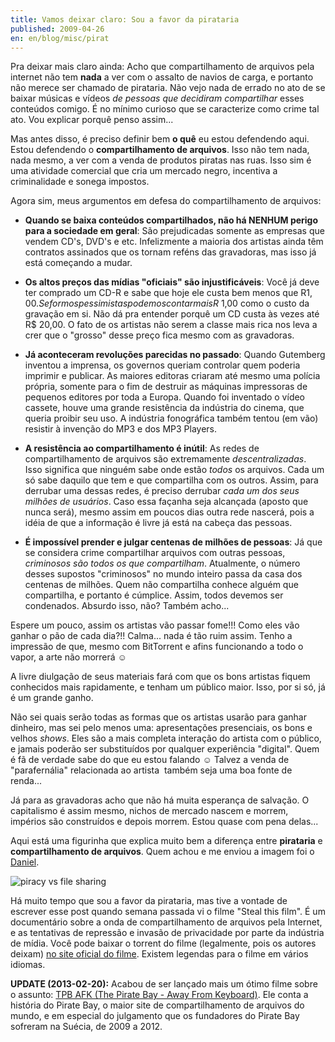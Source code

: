 ```yaml
---
title: Vamos deixar claro: Sou a favor da pirataria
published: 2009-04-26
en: en/blog/misc/pirat
---
```


Pra deixar mais claro ainda: Acho que compartilhamento de arquivos pela internet não tem **nada** a ver com o assalto de navios de carga,
e portanto não merece ser chamado de pirataria.
Não vejo nada de errado no ato de se baixar músicas e vídeos _de pessoas que decidiram compartilhar_ esses conteúdos comigo.
É no mínimo curioso que se caracterize como crime tal ato. Vou explicar porquê penso assim...

<!--more-->

Mas antes disso, é preciso definir bem **o quê** eu estou defendendo aqui.
Estou defendendo o **compartilhamento de arquivos**. Isso não tem nada, nada mesmo, a ver com a venda de produtos piratas nas ruas.
Isso sim é uma atividade comercial que cria um mercado negro, incentiva a criminalidade e sonega impostos.

Agora sim, meus argumentos em defesa do compartilhamento de arquivos:

  * **Quando se baixa conteúdos compartilhados, não há NENHUM perigo para a sociedade em geral**:
    São prejudicadas somente as empresas que vendem CD's, DVD's e etc. 
    Infelizmente a maioria dos artistas ainda têm contratos assinados que os tornam reféns das gravadoras, mas isso já está começando a mudar.

  * **Os altos preços das mídias "oficiais" são injustificáveis**: Você já deve ter comprado um CD-R e sabe que hoje ele custa bem menos que R$1,00.
    Se formos pessimistas podemos contar mais R$ 1,00 como o custo da gravação em si. Não dá pra entender porquê um CD custa às vezes até R$ 20,00.
    O fato de os artistas não serem a classe mais rica nos leva a crer que o "grosso" desse preço fica mesmo com as gravadoras.

  * **Já aconteceram revoluções parecidas no passado**:
    Quando Gutemberg inventou a imprensa, os governos queriam controlar quem poderia imprimir e publicar.
    As maiores editoras criaram até mesmo uma polícia própria,
    somente para o fim de destruir as máquinas impressoras de pequenos editores por toda a Europa.
    Quando foi inventado o vídeo cassete, houve uma grande resistência da indústria do cinema, que queria proibir seu uso.
    A indústria fonográfica também tentou (em vão) resistir à invenção do MP3 e dos MP3 Players.

  * **A resistência ao compartilhamento é inútil**: As redes de compartilhamento de arquivos são extremamente _descentralizadas_.
    Isso significa que ninguém sabe onde estão _todos_ os arquivos. Cada um só sabe daquilo que tem e que compartilha com os outros.
    Assim, para derrubar uma dessas redes, é preciso derrubar _cada um dos seus milhões de usuários_.
    Caso essa façanha seja alcançada (aposto que nunca será), mesmo assim em poucos dias outra rede nascerá,
    pois a idéia de que a informação é livre já está na cabeça das pessoas.

  * **É impossível prender e julgar centenas de milhões de pessoas**: Já que se considera crime compartilhar arquivos com outras pessoas,
    _criminosos são todos os que compartilham_. Atualmente, o número desses supostos "criminosos" no mundo inteiro passa da casa dos centenas de milhões.
    Quem não compartilha conhece alguém que compartilha, e portanto é cúmplice. Assim, todos devemos ser condenados. Absurdo isso, não? Também acho...

Espere um pouco, assim os artistas vão passar fome!!! Como eles vão ganhar o pão de cada dia?!! Calma... nada é tão ruim assim.
Tenho a impressão de que, mesmo com BitTorrent e afins funcionando a todo o vapor, a arte não morrerá ☺

A livre diulgação de seus materiais fará com que os bons artistas fiquem conhecidos mais rapidamente, e tenham um público maior.
Isso, por si só, já é um grande ganho.

Não sei quais serão todas as formas que os artistas usarão para ganhar dinheiro, mas sei pelo menos uma:
apresentações presenciais, os bons e velhos _shows_.
Eles são a mais completa interação do artista com o público, e jamais poderão ser substituídos por qualquer experiência "digital".
Quem é fã de verdade sabe do que eu estou falando ☺
Talvez a venda de "parafernália" relacionada ao artista  também seja uma boa fonte de renda...

Já para as gravadoras acho que não há muita esperança de salvação.
O capitalismo é assim mesmo, nichos de mercado nascem e morrem, impérios são construídos e depois morrem.
Estou quase com pena delas...

Aqui está uma figurinha que explica muito bem a diferença entre **pirataria** e **compartilhamento de arquivos**.
Quem achou e me enviou a imagem foi o [Daniel][1].

![piracy vs file sharing](/files/imgs/2009-04_piracyjq1.png)

Há muito tempo que sou a favor da pirataria, mas tive a vontade de escrever esse post quando semana passada vi o filme "Steal this film".
É um documentário sobre a onda de compartilhamento de arquivos pela Internet,
e as tentativas de repressão e invasão de privacidade por parte da indústria de mídia.
Você pode baixar o torrent do filme (legalmente, pois os autores deixam) [no site oficial do filme][2].
Existem legendas para o filme em vários idiomas.

**UPDATE (2013-02-20):** Acabou de ser lançado mais um ótimo filme sobre o assunto: [TPB AFK (The Pirate Bay - Away From Keyboard)][3].
Ele conta a história do Pirate Bay, o maior site de compartilhamento de arquivos do mundo,
e em especial do julgamento que os fundadores do Pirate Bay sofreram na Suécia, de 2009 a 2012.

[1]: <http://danielrs.wordpress.com/>
[2]: <http://www.stealthisfilm.com/Part2/download.php 'Steal this film - downloads'>
[3]: <http://watch.tpbafk.tv/>
